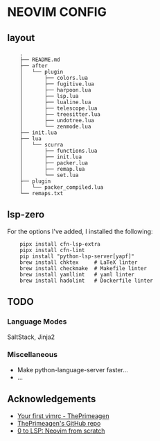 # NEOVIM CONFIG

## layout
        .
        ├── README.md
        ├── after
        │   └── plugin
        │       ├── colors.lua
        │       ├── fugitive.lua
        │       ├── harpoon.lua
        │       ├── lsp.lua
        │       ├── lualine.lua
        │       ├── telescope.lua
        │       ├── treesitter.lua
        │       ├── undotree.lua
        │       └── zenmode.lua
        ├── init.lua
        ├── lua
        │   └── scurra
        │       ├── functions.lua
        │       ├── init.lua
        │       ├── packer.lua
        │       ├── remap.lua
        │       └── set.lua
        ├── plugin
        │   └── packer_compiled.lua
        └── remaps.txt

## lsp-zero

For the options I've added, I installed the following:

        pipx install cfn-lsp-extra
        pipx install cfn-lint
        pip install "python-lsp-server[yapf]"
        brew install chktex     # LaTeX linter
        brew install checkmake  # Makefile linter
        brew install yamllint   # yaml linter
        brew install hadolint   # Dockerfile linter

## TODO

### Language Modes

SaltStack, Jinja2

### Miscellaneous

* Make python-language-server faster...
* ...

## Acknowledgements

* [Your first vimrc - ThePrimeagen](https://www.youtube.com/watch?v=x2QJYq4IX6M)
* [ThePrimeagen's GitHub repo](https://github.com/ThePrimeagen/.dotfiles/tree/master/vim-2022/.config/nvim)
* [0 to LSP: Neovim from scratch](https://www.youtube.com/watch?v=w7i4amO_zaE)
